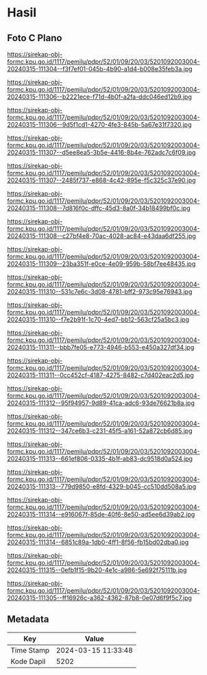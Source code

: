# Hasil

## Foto C Plano

https://sirekap-obj-formc.kpu.go.id/1117/pemilu/pdpr/52/01/09/20/03/5201092003004-20240315-111304--f3f7ef01-045b-4b90-a1d4-b008e35feb3a.jpg

https://sirekap-obj-formc.kpu.go.id/1117/pemilu/pdpr/52/01/09/20/03/5201092003004-20240315-111306--b2221ece-f71d-4b0f-a2fa-ddc046ed12b9.jpg

https://sirekap-obj-formc.kpu.go.id/1117/pemilu/pdpr/52/01/09/20/03/5201092003004-20240315-111306--9d5f1cd1-4270-4fe3-845b-5a67e31f7320.jpg

https://sirekap-obj-formc.kpu.go.id/1117/pemilu/pdpr/52/01/09/20/03/5201092003004-20240315-111307--d5ee8ea5-3b5e-4416-8b4e-762adc7c6f09.jpg

https://sirekap-obj-formc.kpu.go.id/1117/pemilu/pdpr/52/01/09/20/03/5201092003004-20240315-111307--2485f737-e868-4c42-895e-f5c325c37e90.jpg

https://sirekap-obj-formc.kpu.go.id/1117/pemilu/pdpr/52/01/09/20/03/5201092003004-20240315-111308--7d816f0c-dffc-45d3-8a0f-34b18499bf0c.jpg

https://sirekap-obj-formc.kpu.go.id/1117/pemilu/pdpr/52/01/09/20/03/5201092003004-20240315-111308--c27bf4e8-70ac-4028-ac84-e43daa6df255.jpg

https://sirekap-obj-formc.kpu.go.id/1117/pemilu/pdpr/52/01/09/20/03/5201092003004-20240315-111309--23ba351f-e0ce-4e09-959b-58bf7ee48435.jpg

https://sirekap-obj-formc.kpu.go.id/1117/pemilu/pdpr/52/01/09/20/03/5201092003004-20240315-111310--531c7e6c-3d08-4781-bff2-973c95e76943.jpg

https://sirekap-obj-formc.kpu.go.id/1117/pemilu/pdpr/52/01/09/20/03/5201092003004-20240315-111310--f7e2b91f-1c70-4ed7-bb12-563cf25a5bc3.jpg

https://sirekap-obj-formc.kpu.go.id/1117/pemilu/pdpr/52/01/09/20/03/5201092003004-20240315-111311--bbb7fe05-e773-4946-b553-e450a327df34.jpg

https://sirekap-obj-formc.kpu.go.id/1117/pemilu/pdpr/52/01/09/20/03/5201092003004-20240315-111311--0cc452cf-4187-4275-8482-c7d402eac2d5.jpg

https://sirekap-obj-formc.kpu.go.id/1117/pemilu/pdpr/52/01/09/20/03/5201092003004-20240315-111312--95f94957-9d89-41ca-adc6-93de76621b8a.jpg

https://sirekap-obj-formc.kpu.go.id/1117/pemilu/pdpr/52/01/09/20/03/5201092003004-20240315-111312--347ce6b3-c231-45f5-a161-52a872cb6d85.jpg

https://sirekap-obj-formc.kpu.go.id/1117/pemilu/pdpr/52/01/09/20/03/5201092003004-20240315-111313--661ef806-0335-4b1f-ab83-dc9518d0a524.jpg

https://sirekap-obj-formc.kpu.go.id/1117/pemilu/pdpr/52/01/09/20/03/5201092003004-20240315-111313--779d9850-e8fd-4329-b045-cc510dd508a5.jpg

https://sirekap-obj-formc.kpu.go.id/1117/pemilu/pdpr/52/01/09/20/03/5201092003004-20240315-111314--e916067f-85de-40f6-8e50-ad5ee6d39ab2.jpg

https://sirekap-obj-formc.kpu.go.id/1117/pemilu/pdpr/52/01/09/20/03/5201092003004-20240315-111314--6851c89a-1db0-4ff1-8f56-fb15bd02dba0.jpg

https://sirekap-obj-formc.kpu.go.id/1117/pemilu/pdpr/52/01/09/20/03/5201092003004-20240315-111315--0efb1f15-9b20-4e1c-a986-5e692f75111b.jpg

https://sirekap-obj-formc.kpu.go.id/1117/pemilu/pdpr/52/01/09/20/03/5201092003004-20240315-111305--ff16926c-a362-4362-87b8-0e07d6f9f5c7.jpg


## Metadata

| Key        | Value               |
| ---------- | ------------------- |
| Time Stamp | 2024-03-15 11:33:48 |
| Kode Dapil | 5202                |



